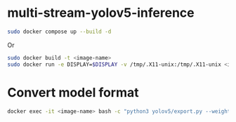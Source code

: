 # multi-stream-yolov5-inference

```bash
sudo docker compose up --build -d
```

Or

```bash
sudo docker build -t <image-name>
sudo docker run -e DISPLAY=$DISPLAY -v /tmp/.X11-unix:/tmp/.X11-unix <image-name>
```

# Convert model format

```bash
docker exec -it <image-name> bash -c "python3 yolov5/export.py --weights yolov5m.pt --include torchscript --device 0 && python3 main.py"
```
